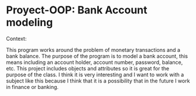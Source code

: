 # Proyect-OOP: Bank Account modeling

Context:

This program works around the problem of monetary transactions and a bank balance. The purpose of the program is to model a bank account, 
this means including an account holder, account number, password, balance, etc. This project includes objects and attributes so it is great 
for the purpose of the class. I think it is very interesting and I want to work with a subject like this because I think that it is a possibility 
that in the future I work in finance or banking.
